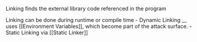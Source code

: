 

Linking finds the external library code referenced in the program

Linking can be done during runtime or compile time
	- Dynamic Linking __ uses [[Environment Variables]], which become part of the attack surface.
	- Static Linking via [[Static Linker]]